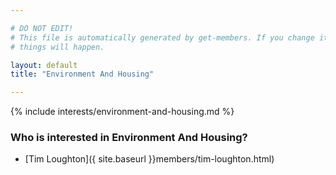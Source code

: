 ```yaml
---

# DO NOT EDIT!
# This file is automatically generated by get-members. If you change it, bad
# things will happen.

layout: default
title: "Environment And Housing"

---
```


{% include interests/environment-and-housing.md %}

### Who is interested in Environment And Housing?


* [Tim Loughton]({ site.baseurl }}members/tim-loughton.html)
